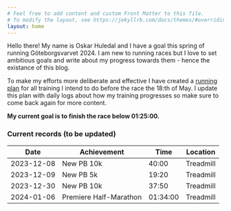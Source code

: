 ```yaml
---
# Feel free to add content and custom Front Matter to this file.
# To modify the layout, see https://jekyllrb.com/docs/themes/#overriding-theme-defaults
layout: home
---
```


Hello there! My name is Oskar Huledal and I have a goal this spring of running Göteborgsvarvet 2024. I am new to running races but I love to set ambitious goals and write about my progress towards them - hence the existance of this blog.

To make my efforts more deliberate and effective I have created a [running plan](/running-plan.markdown) for all training I intend to do before the race the 18:th of May. I update this plan with daily logs about how my training progresses so make sure to come back again for more content.

**My current goal is to finish the race below 01:25:00.**

### Current records (to be updated)

| Date       | Achievement                 | Time       | Location   |
|------------|-----------------------------|------------|------------|
| 2023-12-08 | New PB 10k                  | 40:00      | Treadmill  |
| 2023-12-09 | New PB 5k                   | 19:20      | Treadmill  |
| 2023-12-30 | New PB 10k                  | 37:50      | Treadmill  |
| 2024-01-06 | Premiere Half-Marathon      | 01:34:00   | Treadmill  |